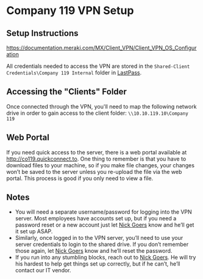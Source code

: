 # Company 119 VPN Setup

## Setup Instructions

https://documentation.meraki.com/MX/Client_VPN/Client_VPN_OS_Configuration

All credentials needed to access the VPN are stored in the `Shared-Client Credentials\Company 119 Internal` folder in [LastPass](../lastpass).

## Accessing the "Clients" Folder

Once connected through the VPN, you'll need to map the following network drive in order to gain access to the client folder: `\\10.10.119.10\Company 119`

## Web Portal

If you need quick access to the server, there is a web portal available at http://co119.quickconnect.to. One thing to remember is that you have to download files to your machine, so if you make file changes, your changes won’t be saved to the server unless you re-upload the file via the web portal. This process is good if you only need to view a file.

## Notes

-  You will need a separate username/password for logging into the VPN server. Most employees have accounts set up, but if you need a password reset or a new account just let [Nick Goers](mailto:nicholas@company119.com) know and he’ll get it set up ASAP.
-  Similarly, once logged in to the VPN server, you’ll need to use your server credentials to login to the shared drive. If you don’t remember those again, let [Nick Goers](mailto:nicholas@company119.com) know and he’ll reset the password.
-  If you run into any stumbling blocks, reach out to [Nick Goers](mailto:nicholas@company119.com). He will try his hardest to help get things set up correctly, but if he can’t, he’ll contact our IT vendor.
